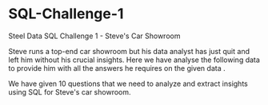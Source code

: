 # SQL-Challenge-1

Steel Data SQL Challenge 1 - Steve's Car Showroom 

Steve runs a top-end car showroom but his data analyst has just quit and left him without his crucial insights.
Here we have analyse the following data to provide him with all the answers he requires on the given data .

We have given 10 questions that we need to analyze and extract insights using SQL for Steve's car showroom.
